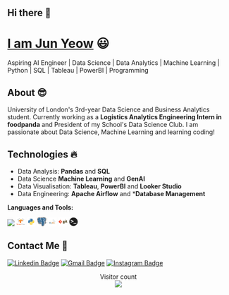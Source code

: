 ## Hi there 👋

 # <a href="linkedin.com/in/junyeow"> I am Jun Yeow</a> :smiley:
 

<!-- <a href="https://linkedin.com/in/junyeow">
  <img align="left" alt="Jun Yeow's Linkdein" width="22px" src="https://cdn.jsdelivr.net/npm/simple-icons@v3/icons/linkedin.svg" />
</a>
<a href="https://github.com/JohnYeow23">
  <img align="left" alt="Ashwani's Github" width="22px" src="https://cdn.jsdelivr.net/npm/simple-icons@v3/icons/github.svg" />
</a>
<a href="https://www.instagram.com/junyeoww">
  <img align="left" alt="Ashwani's Instagram" width="22px" src="https://cdn.jsdelivr.net/npm/simple-icons@v3/icons/instagram.svg" />
</a>

<br/>
<br/> -->

Aspiring AI Engineer | Data Science | Data Analytics | Machine Learning | Python | SQL | Tableau | PowerBI | Programming

## About :sunglasses:
University of London's 3rd-year Data Science and Business Analytics student. Currently working as a **Logistics Analytics Engineering Intern in foodpanda** and President of my School's Data Science Club. I am passionate about Data Science, Machine Learning and learning coding!

<!-- - Contributer at [Student Code-in](https://scodein.tech/) ( An Open Source organization.)
- Contributer at [PClub Summer Of Code](http://pclubsummerofcode.in/) ( ( An Open Source organization.)
- Campus Ambassador at [HackerEarth](https://www.hackerearth.com/challenges/) -->

## Technologies :fire:
- Data Analysis: **Pandas** and **SQL**
- Data Science **Machine Learning** and **GenAI**
- Data Visualisation: **Tableau**, **PowerBI** and **Looker Studio**
- Data Engineering: **Apache Airflow** and ***Database Management**

**Languages and Tools:**  

<code><img height="20" src="https://pytorch.org/assets/images/pytorch-logo.png"></code>
<code><img height="20" src="https://raw.githubusercontent.com/github/explore/80688e429a7d4ef2fca1e82350fe8e3517d3494d/topics/tensorflow/tensorflow.png"></code>
<code><img height="20" src="https://raw.githubusercontent.com/github/explore/80688e429a7d4ef2fca1e82350fe8e3517d3494d/topics/python/python.png"></code>
<code><img height="20" src="https://raw.githubusercontent.com/github/explore/80688e429a7d4ef2fca1e82350fe8e3517d3494d/topics/postgresql/postgresql.png"></code>
<code><img height="20" src="https://raw.githubusercontent.com/github/explore/80688e429a7d4ef2fca1e82350fe8e3517d3494d/topics/mysql/mysql.png"></code>
<code><img height="20" src="https://raw.githubusercontent.com/github/explore/80688e429a7d4ef2fca1e82350fe8e3517d3494d/topics/git/git.png"></code>
<code><img height="20" src="https://raw.githubusercontent.com/github/explore/80688e429a7d4ef2fca1e82350fe8e3517d3494d/topics/terminal/terminal.png"></code>


<!-- <a href="https://github.com/ashwanisng">
  <img align="center" src="https://github-readme-stats.vercel.app/api/top-langs/?username=ashwanisng&theme=radical&hide=glsl,python" />
</a>

<img src="https://github-readme-stats.vercel.app/api?username=ashwanisng&&show_icons=true&theme=radical&line_height=27&v=5" alt="Ashwani's GitHub Stats" />


<a href="https://github.com/ashwanisng/Covid-19-Data-Analysis">
  <!-- Change the `github-readme-stats.anuraghazra1.vercel.app` to `github-readme-stats.vercel.app`  -->
  <!-- <img align="center" src="https://github-readme-stats.vercel.app/api/pin/?username=ashwanisng&repo=Covid-19-Data-Analysis&theme=radical" />
</a>  -->


##  Contact Me :speech_balloon:
[![Linkedin Badge](https://img.shields.io/badge/-JunYeow-blue?style=flat-square&logo=Linkedin&logoColor=white&link=https://www.linkedin.com/in/junyeow/)](https://www.linkedin.com/in/junyeow/) [![Gmail Badge](https://img.shields.io/badge/-junyeow27@gmail.com-c14438?style=flat-square&logo=Gmail&logoColor=white&link=mailto:junyeow27@gmail.com)](mailto:junyeow27@gmail.com) [![Instagram Badge](https://img.shields.io/badge/-@junyeoww-e4405f?style=flat-square&labelColor=f94877&logo=instagram&logoColor=white&link=https://www.instagram.com/junyeoww/)](https://www.instagram.com/junyeoww/)

<p align="center"> 
  Visitor count<br>
  <img src="https://profile-counter.glitch.me/JohnYeow23/count.svg" />
</p>


